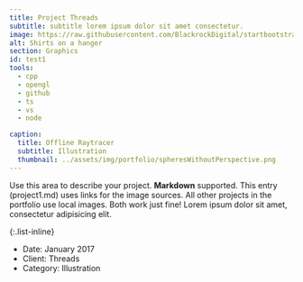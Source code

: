 ```yaml
---
title: Project Threads
subtitle: subtitle lorem ipsum dolor sit amet consectetur.
image: https://raw.githubusercontent.com/BlackrockDigital/startbootstrap-agency/master/src/assets/img/portfolio/01-full.jpg
alt: Shirts on a hanger
section: Graphics
id: test1
tools:
  - cpp
  - opengl
  - github
  - ts
  - vs
  - node

caption:
  title: Offline Raytracer
  subtitle: Illustration
  thumbnail: ../assets/img/portfolio/spheresWithoutPerspective.png
---
```


Use this area to describe your project. **Markdown** supported. This entry (project1.md) uses links for the image sources. All other projects in the portfolio use local images. Both work just fine! Lorem ipsum dolor sit amet, consectetur adipisicing elit.

{:.list-inline}

- Date: January 2017
- Client: Threads
- Category: Illustration
